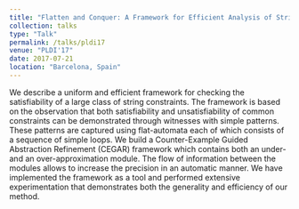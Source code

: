 ```yaml
---
title: "Flatten and Conquer: A Framework for Efficient Analysis of String Constraints"
collection: talks
type: "Talk"
permalink: /talks/pldi17
venue: "PLDI'17"
date: 2017-07-21
location: "Barcelona, Spain"
---
```


We describe a uniform and efficient framework for checking the satisfiability of a large class of string constraints. The framework is based on the observation that both satisfiability and unsatisfiability of common constraints can be demonstrated through witnesses with simple patterns. These patterns are captured using flat-automata each of which consists of a sequence of simple loops. We build a Counter-Example Guided Abstraction Refinement (CEGAR) framework which contains both an under- and an over-approximation module. The flow of information between the modules allows to increase the precision in an automatic manner. We have implemented the framework as a tool and performed extensive experimentation that demonstrates both the generality and efficiency of our method.